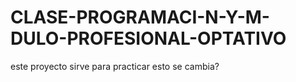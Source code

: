 # CLASE-PROGRAMACI-N-Y-M-DULO-PROFESIONAL-OPTATIVO
este proyecto sirve para practicar
esto se cambia?
